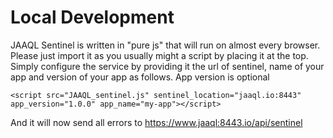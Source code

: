 # Local Development
JAAQL Sentinel is written in "pure js" that will run on almost every browser. Please just import it as you usually might a script by placing it at the top. Simply configure the service by providing it the url of sentinel, name of your app and version of your app as follows. App version is optional

    <script src="JAAQL_sentinel.js" sentinel_location="jaaql.io:8443" app_version="1.0.0" app_name="my-app"></script>  

And it will now send all errors to https://www.jaaql:8443.io/api/sentinel
